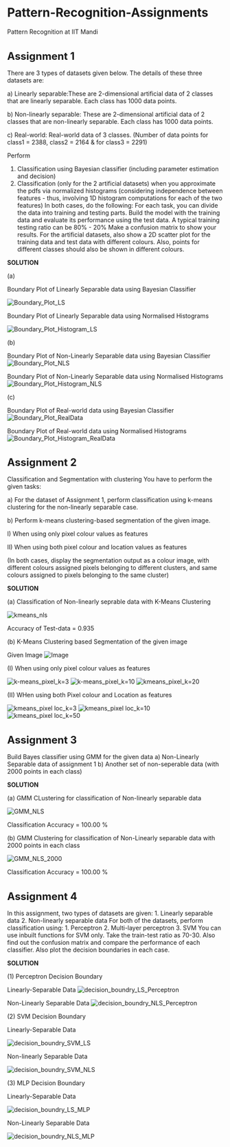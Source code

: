 # Pattern-Recognition-Assignments
Pattern Recognition at IIT Mandi


<h1 style="font-size:24px;">Assignment 1</h1>
There are 3 types of datasets given below. The details of these three datasets are:

a) ​Linearly separable:​These are 2-dimensional artificial data of 2 classes that are linearly
separable. Each class has 1000 data points.

b) ​Non-linearly separable​: These are 2-dimensional artificial data of 2 classes that are
non-linearly separable. Each class has 1000 data points.

c) ​Real-world: ​Real-world data of 3 classes. (Number of data points for class1 = 2388, class2
= 2164 & for class3 = 2291)

Perform
1. Classification using Bayesian classifier (including parameter estimation and decision)
2. Classification (only for the 2 artificial datasets) when you approximate the pdfs via
normalized histograms (considering independence between features - thus, involving 1D
histogram computations for each of the two features)
In both cases, do the following:
For each task, you can divide the data into training and testing parts.
Build the model with the training data and evaluate its performance using the test data.
A typical training testing ratio can be 80% - 20%
Make a confusion matrix to show your results.
For the artificial datasets, also show a 2D scatter plot for the training data and test data with
different colours. Also, points for different classes should also be shown in different colours.

**SOLUTION**

(a)

Boundary Plot of Linearly Separable data using Bayesian Classifier

![Boundary_Plot_LS](https://github.com/sushovanjena/Pattern-Recognition-Assignments/assets/68657215/f6784f39-d1a8-45fb-b513-c6b1d75275aa)

Boundary Plot of Linearly Separable data using Normalised Histograms

![Boundary_Plot_Histogram_LS](https://github.com/sushovanjena/Pattern-Recognition-Assignments/assets/68657215/eb5bcedb-d002-4331-b117-4f25219db548)

(b)

Boundary Plot of Non-Linearly Separable data using Bayesian Classifier
![Boundary_Plot_NLS](https://github.com/sushovanjena/Pattern-Recognition-Assignments/assets/68657215/6d9c5494-d502-483b-99cd-2fc15d2b97e6)

Boundary Plot of Non-Linearly Separable data using Normalised Histograms
![Boundary_Plot_Histogram_NLS](https://github.com/sushovanjena/Pattern-Recognition-Assignments/assets/68657215/b3e02e66-3cd4-4e40-9aec-514408007677)

(c)

Boundary Plot of Real-world data using Bayesian Classifier
![Boundary_Plot_RealData](https://github.com/sushovanjena/Pattern-Recognition-Assignments/assets/68657215/c76c6d1b-2d50-416f-b30f-24d995aa1883)

Boundary Plot of Real-world data using Normalised Histograms
![Boundary_Plot_Histogram_RealData](https://github.com/sushovanjena/Pattern-Recognition-Assignments/assets/68657215/88d95b2a-59be-4651-a22e-f0883c9594be)




<h1 style="font-size:24px;">Assignment 2</h1>
Classification and Segmentation with clustering
You have to perform the given tasks:

a) For the dataset of Assignment 1, perform classification using k-means clustering for the
non-linearly separable case.

b) Perform k-means clustering-based segmentation of the given image.

I) When using only pixel colour values as features

II) When using both pixel colour and location values as features

(In both cases, display the segmentation output as a colour​ ​image, with different colours
assigned pixels belonging to different clusters, and same colours assigned to pixels
belonging to the same cluster)

**SOLUTION**

(a) 
Classification of Non-linearly seprable data with K-Means Clustering

![kmeans_nls](https://github.com/sushovanjena/Pattern-Recognition-Assignments/assets/68657215/c745236e-4d3c-4c69-83f4-735ae511d2c8)

Accuracy of Test-data = 0.935

(b) K-Means Clustering based Segmentation of the given image

Given Image
![Image](https://github.com/sushovanjena/Pattern-Recognition-Assignments/assets/68657215/db439b79-4e56-4204-8791-7da25f9db267)

(I) When using only pixel colour values as features

![k-means_pixel_k=3](https://github.com/sushovanjena/Pattern-Recognition-Assignments/assets/68657215/f46b0813-751a-48fe-9e5a-8f68d5caf73e)
![k-means_pixel_k=10](https://github.com/sushovanjena/Pattern-Recognition-Assignments/assets/68657215/6501f27a-6a19-41d3-b859-00163637c887)
![kmeans_pixel_k=20](https://github.com/sushovanjena/Pattern-Recognition-Assignments/assets/68657215/8a8d163a-4c43-49f1-98ef-28de1c5f0662)


(II) WHen using both Pixel colour and Location as features

![kmeans_pixel loc_k=3](https://github.com/sushovanjena/Pattern-Recognition-Assignments/assets/68657215/918b3119-b7bf-4448-afda-64a9960ca5d6)
![kmeans_pixel loc_k=10](https://github.com/sushovanjena/Pattern-Recognition-Assignments/assets/68657215/de688f88-e688-4004-9cfa-3aa1a48a6668)
![kmeans_pixel loc_k=50](https://github.com/sushovanjena/Pattern-Recognition-Assignments/assets/68657215/b0f74969-0536-402e-af78-1cd3ede5b4fd)


<h1 style="font-size:24px;">Assignment 3</h1>
Build Bayes classifier using GMM for the given data
a) Non-Linearly Separable data of assignment 1
b) Another set of non-seperable data (with 2000 points in each class)

**SOLUTION**

(a) 
GMM CLustering for classification of Non-linearly separable data

![GMM_NLS](https://github.com/sushovanjena/Pattern-Recognition-Assignments/assets/68657215/7b76418b-73d8-46ee-9219-9222b3cb6dd0)

Classification Accuracy = 100.00 %

(b) 
GMM Clustering for classification of Non-Linearly separable data with 2000 points in each class

![GMM_NLS_2000](https://github.com/sushovanjena/Pattern-Recognition-Assignments/assets/68657215/91827da7-9ca5-4a8b-b42c-de6cc318039c)

Classification Accuracy = 100.00 %


<h1 style="font-size:24px;">Assignment 4</h1>
In this assignment, two types of datasets are given:
1. Linearly separable data
2. Non-linearly separable data
For both of the datasets, perform classification using:
1. Perceptron
2. Multi-layer perceptron
3. SVM
You can use inbuilt functions for SVM only. Take the train-test ratio as 70-30. Also find out the
confusion matrix and compare the performance of each classifier.
Also plot the decision boundaries in each case.

**SOLUTION**

(1) Perceptron Decision Boundary

Linearly-Separable Data
![decision_boundry_LS_Perceptron](https://github.com/sushovanjena/Pattern-Recognition-Assignments/assets/68657215/66a4330a-3a51-490b-a156-2763787c172e)

Non-Linearly Separable Data
![decision_boundry_NLS_Perceptron](https://github.com/sushovanjena/Pattern-Recognition-Assignments/assets/68657215/bd4c1223-83e6-469d-affd-ff78a589a1af)

(2) SVM Decision Boundary

Linearly-Separable Data

![decision_boundry_SVM_LS](https://github.com/sushovanjena/Pattern-Recognition-Assignments/assets/68657215/1b410b3e-047e-4c03-911a-b66fa726bec3)

Non-linearly Separable Data

![decision_boundry_SVM_NLS](https://github.com/sushovanjena/Pattern-Recognition-Assignments/assets/68657215/d7f04869-e0ce-4d00-b5b8-bd45eb12724c)

(3) MLP Decision Boundary

Linearly-Separable Data

![decision_boundry_LS_MLP](https://github.com/sushovanjena/Pattern-Recognition-Assignments/assets/68657215/f4a667b8-cfbf-47de-a833-6c63a3f764fa)

Non-Linearly Separable Data

![decision_boundry_NLS_MLP](https://github.com/sushovanjena/Pattern-Recognition-Assignments/assets/68657215/2491df3a-dba2-4f8f-b4bf-99c3e3698b90)


